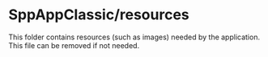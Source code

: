 # SppAppClassic/resources

This folder contains resources (such as images) needed by the application. This file can
be removed if not needed.
